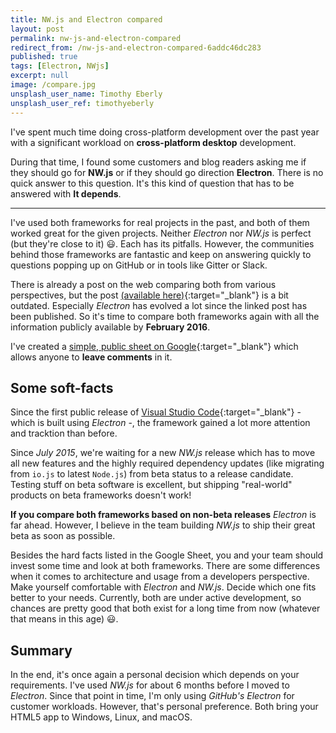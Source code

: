 ```yaml
---
title: NW.js and Electron compared
layout: post
permalink: nw-js-and-electron-compared
redirect_from: /nw-js-and-electron-compared-6addc46dc283
published: true
tags: [Electron, NWjs]
excerpt: null
image: /compare.jpg
unsplash_user_name: Timothy Eberly
unsplash_user_ref: timothyeberly
---
```


I've spent much time doing cross-platform development over the past year with a significant workload on **cross-platform desktop** development.

During that time, I found some customers and blog readers asking me if they should go for **NW.js** or if they should go direction **Electron**. There is no quick answer to this question. It's this kind of question that has to be answered with **It depends**.

----

I've used both frameworks for real projects in the past, and both of them worked great for the given projects. Neither *Electron* nor *NW.js* is perfect (but they're close to it) 😃. Each has its pitfalls. However, the communities behind those frameworks are fantastic and keep on answering quickly to questions popping up on GitHub or in tools like Gitter or Slack.

There is already a post on the web comparing both from various perspectives, but the post [(available here)](http://tangiblejs.com/posts/nw-js-electron-compared){:target="_blank"} is a bit outdated. Especially *Electron* has evolved a lot since the linked post has been published. So it's time to compare both frameworks again with all the information publicly available by **February 2016**.

I've created a [simple, public sheet on Google](https://docs.google.com/spreadsheets/d/1U56oAazygJiFepW7U2HSTSLox7OvG4Jc9ENUznGEICk/edit?usp=sharing){:target="_blank"} which allows anyone to **leave comments** in it. 


## Some soft-facts

Since the first public release of [Visual Studio Code](http://code.visualstudio.com){:target="_blank"} -  which is built using *Electron* -, the framework gained a lot more attention and tracktion than before.

Since *July 2015*, we're waiting for a new *NW.js* release which has to move all new features and the highly required dependency updates (like migrating from `io.js` to latest `Node.js`) from beta status to a release candidate. Testing stuff on beta software is excellent, but shipping "real-world" products on beta frameworks doesn't work!

**If you compare both frameworks based on non-beta releases** *Electron* is far ahead. However, I believe in the team building *NW.js* to ship their great beta as soon as possible.

Besides the hard facts listed in the Google Sheet, you and your team should invest some time and look at both frameworks. There are some differences when it comes to architecture and usage from a developers perspective. Make yourself comfortable with *Electron* and *NW.js*. Decide which one fits better to your needs. Currently, both are under active development, so chances are pretty good that both exist for a long time from now (whatever that means in this age) 😃.

## Summary

In the end, it's once again a personal decision which depends on your requirements. I've used *NW.js* for about 6 months before I moved to *Electron*. Since that point in time, I'm only using *GitHub's Electron* for customer workloads. However, that's personal preference. Both bring your HTML5 app to Windows, Linux, and macOS.


